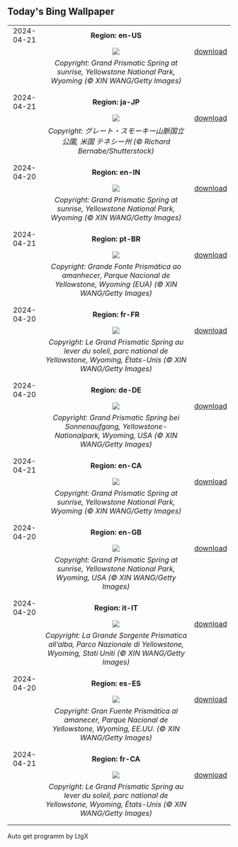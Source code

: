## Today's Bing Wallpaper
|      |      |      |
| :----: | :----: | :----: |
|2024-04-21|**Region: en-US**||
||![](https://www.bing.com/th?id=OHR.YellowstoneGeyser_EN-US3470127711_UHD.jpg&pid=hp&w=1152&h=648&rs=1&c=4)| [download](https://www.bing.com/th?id=OHR.YellowstoneGeyser_EN-US3470127711_UHD.jpg)|
||*Copyright: Grand Prismatic Spring at sunrise, Yellowstone National Park, Wyoming (© XIN WANG/Getty Images)*
||
|||
|2024-04-21|**Region: ja-JP**||
||![](https://www.bing.com/th?id=OHR.CadesCove_JA-JP4163759564_UHD.jpg&pid=hp&w=1152&h=648&rs=1&c=4)| [download](https://www.bing.com/th?id=OHR.CadesCove_JA-JP4163759564_UHD.jpg)|
||*Copyright: グレート・スモーキー山脈国立公園, 米国 テネシー州 (© Richard Bernabe/Shutterstock)*
||
|||
|2024-04-20|**Region: en-IN**||
||![](https://www.bing.com/th?id=OHR.YellowstoneGeyser_EN-IN7850427265_UHD.jpg&pid=hp&w=1152&h=648&rs=1&c=4)| [download](https://www.bing.com/th?id=OHR.YellowstoneGeyser_EN-IN7850427265_UHD.jpg)|
||*Copyright: Grand Prismatic Spring at sunrise, Yellowstone National Park, Wyoming (© XIN WANG/Getty Images)*
||
|||
|2024-04-21|**Region: pt-BR**||
||![](https://www.bing.com/th?id=OHR.YellowstoneGeyser_PT-BR2303534903_UHD.jpg&pid=hp&w=1152&h=648&rs=1&c=4)| [download](https://www.bing.com/th?id=OHR.YellowstoneGeyser_PT-BR2303534903_UHD.jpg)|
||*Copyright: Grande Fonte Prismática ao amanhecer, Parque Nacional de Yellowstone, Wyoming (EUA) (© XIN WANG/Getty Images)*
||
|||
|2024-04-20|**Region: fr-FR**||
||![](https://www.bing.com/th?id=OHR.YellowstoneGeyser_FR-FR1968699876_UHD.jpg&pid=hp&w=1152&h=648&rs=1&c=4)| [download](https://www.bing.com/th?id=OHR.YellowstoneGeyser_FR-FR1968699876_UHD.jpg)|
||*Copyright: Le Grand Prismatic Spring au lever du soleil, parc national de Yellowstone, Wyoming, États-Unis (© XIN WANG/Getty Images)*
||
|||
|2024-04-20|**Region: de-DE**||
||![](https://www.bing.com/th?id=OHR.YellowstoneGeyser_DE-DE4718129608_UHD.jpg&pid=hp&w=1152&h=648&rs=1&c=4)| [download](https://www.bing.com/th?id=OHR.YellowstoneGeyser_DE-DE4718129608_UHD.jpg)|
||*Copyright: Grand Prismatic Spring bei Sonnenaufgang, Yellowstone-Nationalpark, Wyoming, USA (© XIN WANG/Getty Images)*
||
|||
|2024-04-21|**Region: en-CA**||
||![](https://www.bing.com/th?id=OHR.YellowstoneGeyser_EN-CA9905041975_UHD.jpg&pid=hp&w=1152&h=648&rs=1&c=4)| [download](https://www.bing.com/th?id=OHR.YellowstoneGeyser_EN-CA9905041975_UHD.jpg)|
||*Copyright: Grand Prismatic Spring at sunrise, Yellowstone National Park, Wyoming (© XIN WANG/Getty Images)*
||
|||
|2024-04-20|**Region: en-GB**||
||![](https://www.bing.com/th?id=OHR.YellowstoneGeyser_EN-GB3387198827_UHD.jpg&pid=hp&w=1152&h=648&rs=1&c=4)| [download](https://www.bing.com/th?id=OHR.YellowstoneGeyser_EN-GB3387198827_UHD.jpg)|
||*Copyright: Grand Prismatic Spring at sunrise, Yellowstone National Park, Wyoming, USA (© XIN WANG/Getty Images)*
||
|||
|2024-04-20|**Region: it-IT**||
||![](https://www.bing.com/th?id=OHR.YellowstoneGeyser_IT-IT0943670017_UHD.jpg&pid=hp&w=1152&h=648&rs=1&c=4)| [download](https://www.bing.com/th?id=OHR.YellowstoneGeyser_IT-IT0943670017_UHD.jpg)|
||*Copyright: La Grande Sorgente Prismatica all’alba, Parco Nazionale di Yellowstone, Wyoming, Stati Uniti (© XIN WANG/Getty Images)*
||
|||
|2024-04-20|**Region: es-ES**||
||![](https://www.bing.com/th?id=OHR.YellowstoneGeyser_ES-ES1324165406_UHD.jpg&pid=hp&w=1152&h=648&rs=1&c=4)| [download](https://www.bing.com/th?id=OHR.YellowstoneGeyser_ES-ES1324165406_UHD.jpg)|
||*Copyright: Gran Fuente Prismática al amanecer, Parque Nacional de Yellowstone, Wyoming, EE.UU. (© XIN WANG/Getty Images)*
||
|||
|2024-04-21|**Region: fr-CA**||
||![](https://www.bing.com/th?id=OHR.YellowstoneGeyser_FR-CA2850692513_UHD.jpg&pid=hp&w=1152&h=648&rs=1&c=4)| [download](https://www.bing.com/th?id=OHR.YellowstoneGeyser_FR-CA2850692513_UHD.jpg)|
||*Copyright: Le Grand Prismatic Spring au lever du soleil, parc national de Yellowstone, Wyoming, États-Unis (© XIN WANG/Getty Images)*
||
|||

Auto get programm by LtgX
